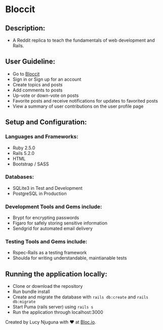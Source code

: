 # Bloccit

## Description:
* A Reddit replica to teach the fundamentals of web development and Rails.


## User Guideline:
* Go to [Bloccit](https://warm-wildwood-27346.herokuapp.com/)
* Sign in or Sign up for an account
* Create topics and posts 
* Add comments to posts
* Up-vote or down-vote on posts
* Favorite posts and receive notifications for updates to favorited posts
* View a summary of user contributions on the user profile page


## Setup and Configuration:

### Languages and Frameworks:
* Ruby 2.5.0
* Rails 5.2.0
* HTML
* Bootstrap / SASS

### Databases:
* SQLite3 in Test and Development
* PostgreSQL in Production

### Development Tools and Gems include:
* Brypt for encrypting passwords
* Figaro for safely storing sensitive information
* Sendgrid for automated email delivery

### Testing Tools and Gems include:
* Rspec-Rails as a testing framework
* Shoulda for writing understandable, maintianable tests

## Running the application locally:
* Clone or download the repository
* Run bundle install
* Create and migrate the database with `rails db:create` and `rails db:migrate`
* Start Puma (rails server) using `rails s`
* Run the application through localhost:3000



Created by Lucy Njuguna with :heart: at [Bloc.io](http://bloc.io).
